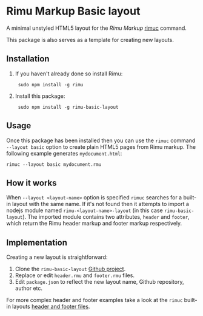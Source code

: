 # Rimu Markup Basic layout

A minimal unstyled HTML5 layout for the _Rimu Markup_
[rimuc](http://rimumarkup.org/reference.html#rimuc-command) command.

This package is also serves as a template for creating new layouts.

## Installation
1. If you haven't already done so install Rimu:

        sudo npm install -g rimu

2. Install this package:

        sudo npm install -g rimu-basic-layout


## Usage
Once this package has been installed then you can use the `rimuc`
command `--layout basic` option to create plain HTML5 pages from Rimu
markup.  The following example generates `mydocument.html`:

    rimuc --layout basic mydocument.rmu


## How it works
When `--layout <layout-name>` option is specified `rimuc` searches for
a built-in layout with the same name. If it's not found then it
attempts to import a nodejs module named `rimu-<layout-name>-layout`
(in this case `rimu-basic-layout`). The imported module contains two
attributes, `header` and `footer`, which return the Rimu header markup
and footer markup respectively.


## Implementation
Creating a new layout is straightforward:

1. Clone the `rimu-basic-layout` [Github
   project](https://github.com/srackham/rimu-basic-layout.git).
2. Replace or edit `header.rmu` and `footer.rmu` files.
3. Edit `package.json` to reflect the new layout name, Github
   repository, author etc.

For more complex header and footer examples take a look at the `rimuc`
built-in layouts [header and footer
files](https://github.com/srackham/rimu/tree/master/src/rimuc/resources).
